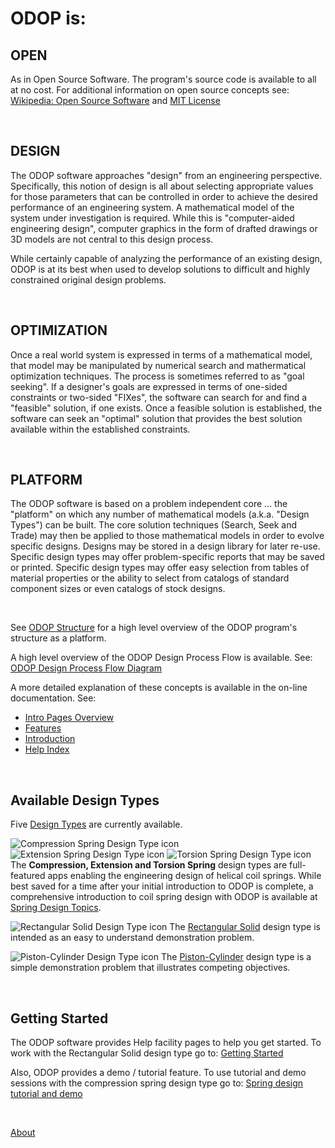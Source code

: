 # ODOP is:   


## OPEN   

As in Open Source Software. 
The program's source code is available to all at no cost.
For additional information on open source concepts see:
[Wikipedia: Open Source Software](https://en.wikipedia.org/wiki/Open-source_software)
and 
[MIT License](https://github.com/thegrumpys/odop/blob/master/LICENSE)
   
&nbsp;

## DESIGN   

The ODOP software approaches "design" from an engineering perspective.
Specifically, this notion of design is all about selecting appropriate values 
for those parameters that can be controlled in order to achieve the desired 
performance of an engineering system.
A mathematical model of the system under investigation is required.
While this is "computer-aided engineering design", 
computer graphics in the form of drafted drawings or 3D models are 
not central to this design process.

While certainly capable of analyzing the performance of an existing design,
ODOP is at its best when used to develop solutions to difficult and 
highly constrained original design problems.

&nbsp;

## OPTIMIZATION   

Once a real world system is expressed in terms of a mathematical model,
that model may be manipulated by numerical search and mathermatical optimization techniques.
The process is sometimes referred to as "goal seeking".
If a designer's goals are expressed in terms of one-sided constraints
or two-sided "FIXes", the software can search for and find a "feasible" solution, if one exists.
Once a feasible solution is established, the software can seek an "optimal" solution
that provides the best solution available within the established constraints. 
   
&nbsp;

## PLATFORM   

The ODOP software is based on a problem independent core ... the "platform" on which
any number of mathematical models (a.k.a. "Design Types") can be built.
The core solution techniques (Search, Seek and Trade) may then be applied to
those mathematical models in order to evolve specific designs.
Designs may be stored in a design library for later re-use.
Specific design types may offer problem-specific reports that may be saved or printed.
Specific design types may offer easy selection from tables of material properties
or the ability to select from catalogs of standard component sizes or even
catalogs of stock designs.   

&nbsp;

See [ODOP Structure](png/ODOP_StructureDiagram.png) 
for a high level overview of the ODOP program's structure as a platform.

A high level overview of the ODOP Design Process Flow is available.  See: 
[ODOP Design Process Flow Diagram](/docs/About/img/DesignProcessFlowDiagram.png)
   
A more detailed explanation of these concepts is available in the on-line documentation. 
See: 
 + [Intro Pages Overview](introPagesOverview.html)
 + [Features](/docs/Help/features.html)
 + [Introduction](/docs/Help/introduction.html)
 + [Help Index](/docs/Help/index.html)

&nbsp;

## Available Design Types   

Five [Design Types](/docs/Help/DesignTypes) are currently available.
   
![Compression Spring Design Type icon](https://odop.herokuapp.com/designtypes/Spring/Compression/favicon.ico "Compression Spring Design Type") 
![Extension Spring Design Type icon](https://odop.herokuapp.com/designtypes/Spring/Extension/favicon.ico "Extension Spring Design Type") 
![Torsion Spring Design Type icon](https://odop.herokuapp.com/designtypes/Spring/Torsion/favicon.ico "Torsion Spring Design Type") 
The **Compression, Extension and Torsion Spring** design types are full-featured apps 
enabling the engineering design of helical coil springs.
While best saved for a time after your initial introduction to ODOP is complete,
a comprehensive introduction to coil spring design with ODOP is available at
[Spring Design Topics](/docs/Help/SpringDesign).

![Rectangular Solid Design Type icon](https://odop.herokuapp.com/designtypes/Solid/favicon.ico "Rectangular Solid Design Type") 
The [Rectangular Solid](/docs/Help/DesignTypes/r_solid.html) design type is intended as an 
easy to understand demonstration problem.

![Piston-Cylinder Design Type icon](https://odop.herokuapp.com/designtypes/Piston-Cylinder/favicon.ico "Piston-Cylinder Design Type") 
The [Piston-Cylinder](/docs/Help/DesignTypes/pcyl.html) design type is a simple demonstration problem 
that illustrates competing objectives.

&nbsp;

## Getting Started   

The ODOP software provides Help facility pages to help you get started. 
To work with the Rectangular Solid design type go to: 
[Getting Started](/docs/Help/gettingStarted.html)
   
Also, ODOP  provides a demo / tutorial feature. 
To use tutorial and demo sessions with the  compression spring design type 
go to: [Spring design tutorial and demo](/docs/Help/gettingStartedSpring.html)

&nbsp;

[About](/docs/About)
